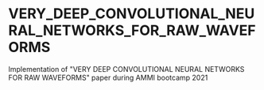 # VERY_DEEP_CONVOLUTIONAL_NEURAL_NETWORKS_FOR_RAW_WAVEFORMS
Implementation of "VERY DEEP CONVOLUTIONAL NEURAL NETWORKS FOR RAW WAVEFORMS" paper during AMMI bootcamp 2021
